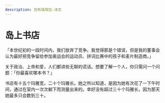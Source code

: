 ```yaml
---
description: 加布瑞埃拉·泽文
---
```


# 岛上书店

「本世纪初的一段时间内，我们放弃了竞争。我觉得那是个错误，但是我的董事会认为最好把竞争留给参加奥运会的运动员、拼词比赛中的孩子和麦片制造商。」

关于政治、上帝和爱，人们都讲些无聊的谎话。想要了解一个人，你只需问一个问题：「你最喜欢哪本书？」

书店有十五个玛雅宽，二十个玛雅长。她之所以知道，是因为她有次花了一下午时间，通过在室内一次次躺下而测量出来的。幸好没有超过三十个玛雅长，因为那天她最多只会数到三十。

